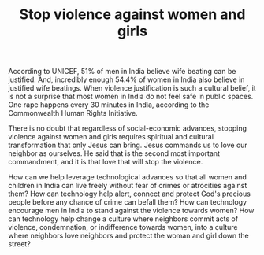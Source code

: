 ﻿---
title: Stop violence against women and girls
intro: How can technology help women and girls be safe and change the culture of violence?
champions:
- name:
    
  logo:
    
---

According to UNICEF, 51% of men in India believe wife beating can be justified. And, incredibly enough 54.4% of women in India also believe in justified wife beatings. When violence justification is such a cultural belief, it is not a surprise that most women in India do not feel safe in public spaces. One rape happens every 30 minutes in India, according to the Commonwealth Human Rights Initiative. 

There is no doubt that regardless of social-economic advances, stopping violence against women and girls requires spiritual and cultural transformation that only Jesus can bring. Jesus commands us to love our neighbor as ourselves. He said that is the second most important commandment, and it is that love that will stop the violence. 

How can we help leverage technological advances so that all women and children in India can live freely without fear of crimes or atrocities against them? How can technology help alert, connect and protect God's precious people before any chance of crime can befall them?  How can technology encourage men in India to stand against the violence towards women? How can technology help change a culture where neighbors commit acts of violence, condemnation, or indifference towards women, into a culture where neighbors love neighbors and protect the woman and girl down the street?
